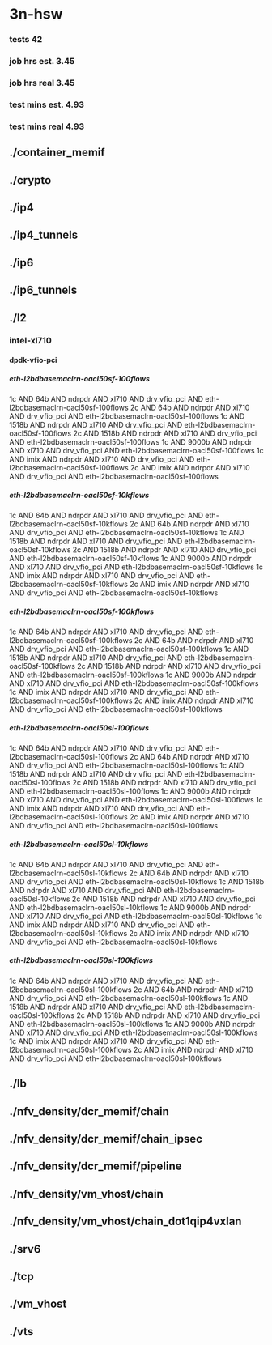 # 3n-hsw
### tests 42
### job hrs est. 3.45
### job hrs real 3.45
### test mins est. 4.93
### test mins real 4.93
## ./container_memif
## ./crypto
## ./ip4
## ./ip4_tunnels
## ./ip6
## ./ip6_tunnels
## ./l2
### intel-xl710
#### dpdk-vfio-pci
##### eth-l2bdbasemaclrn-oacl50sf-100flows
1c AND 64b AND ndrpdr AND xl710 AND drv_vfio_pci AND eth-l2bdbasemaclrn-oacl50sf-100flows
2c AND 64b AND ndrpdr AND xl710 AND drv_vfio_pci AND eth-l2bdbasemaclrn-oacl50sf-100flows
1c AND 1518b AND ndrpdr AND xl710 AND drv_vfio_pci AND eth-l2bdbasemaclrn-oacl50sf-100flows
2c AND 1518b AND ndrpdr AND xl710 AND drv_vfio_pci AND eth-l2bdbasemaclrn-oacl50sf-100flows
1c AND 9000b AND ndrpdr AND xl710 AND drv_vfio_pci AND eth-l2bdbasemaclrn-oacl50sf-100flows
1c AND imix AND ndrpdr AND xl710 AND drv_vfio_pci AND eth-l2bdbasemaclrn-oacl50sf-100flows
2c AND imix AND ndrpdr AND xl710 AND drv_vfio_pci AND eth-l2bdbasemaclrn-oacl50sf-100flows
##### eth-l2bdbasemaclrn-oacl50sf-10kflows
1c AND 64b AND ndrpdr AND xl710 AND drv_vfio_pci AND eth-l2bdbasemaclrn-oacl50sf-10kflows
2c AND 64b AND ndrpdr AND xl710 AND drv_vfio_pci AND eth-l2bdbasemaclrn-oacl50sf-10kflows
1c AND 1518b AND ndrpdr AND xl710 AND drv_vfio_pci AND eth-l2bdbasemaclrn-oacl50sf-10kflows
2c AND 1518b AND ndrpdr AND xl710 AND drv_vfio_pci AND eth-l2bdbasemaclrn-oacl50sf-10kflows
1c AND 9000b AND ndrpdr AND xl710 AND drv_vfio_pci AND eth-l2bdbasemaclrn-oacl50sf-10kflows
1c AND imix AND ndrpdr AND xl710 AND drv_vfio_pci AND eth-l2bdbasemaclrn-oacl50sf-10kflows
2c AND imix AND ndrpdr AND xl710 AND drv_vfio_pci AND eth-l2bdbasemaclrn-oacl50sf-10kflows
##### eth-l2bdbasemaclrn-oacl50sf-100kflows
1c AND 64b AND ndrpdr AND xl710 AND drv_vfio_pci AND eth-l2bdbasemaclrn-oacl50sf-100kflows
2c AND 64b AND ndrpdr AND xl710 AND drv_vfio_pci AND eth-l2bdbasemaclrn-oacl50sf-100kflows
1c AND 1518b AND ndrpdr AND xl710 AND drv_vfio_pci AND eth-l2bdbasemaclrn-oacl50sf-100kflows
2c AND 1518b AND ndrpdr AND xl710 AND drv_vfio_pci AND eth-l2bdbasemaclrn-oacl50sf-100kflows
1c AND 9000b AND ndrpdr AND xl710 AND drv_vfio_pci AND eth-l2bdbasemaclrn-oacl50sf-100kflows
1c AND imix AND ndrpdr AND xl710 AND drv_vfio_pci AND eth-l2bdbasemaclrn-oacl50sf-100kflows
2c AND imix AND ndrpdr AND xl710 AND drv_vfio_pci AND eth-l2bdbasemaclrn-oacl50sf-100kflows
##### eth-l2bdbasemaclrn-oacl50sl-100flows
1c AND 64b AND ndrpdr AND xl710 AND drv_vfio_pci AND eth-l2bdbasemaclrn-oacl50sl-100flows
2c AND 64b AND ndrpdr AND xl710 AND drv_vfio_pci AND eth-l2bdbasemaclrn-oacl50sl-100flows
1c AND 1518b AND ndrpdr AND xl710 AND drv_vfio_pci AND eth-l2bdbasemaclrn-oacl50sl-100flows
2c AND 1518b AND ndrpdr AND xl710 AND drv_vfio_pci AND eth-l2bdbasemaclrn-oacl50sl-100flows
1c AND 9000b AND ndrpdr AND xl710 AND drv_vfio_pci AND eth-l2bdbasemaclrn-oacl50sl-100flows
1c AND imix AND ndrpdr AND xl710 AND drv_vfio_pci AND eth-l2bdbasemaclrn-oacl50sl-100flows
2c AND imix AND ndrpdr AND xl710 AND drv_vfio_pci AND eth-l2bdbasemaclrn-oacl50sl-100flows
##### eth-l2bdbasemaclrn-oacl50sl-10kflows
1c AND 64b AND ndrpdr AND xl710 AND drv_vfio_pci AND eth-l2bdbasemaclrn-oacl50sl-10kflows
2c AND 64b AND ndrpdr AND xl710 AND drv_vfio_pci AND eth-l2bdbasemaclrn-oacl50sl-10kflows
1c AND 1518b AND ndrpdr AND xl710 AND drv_vfio_pci AND eth-l2bdbasemaclrn-oacl50sl-10kflows
2c AND 1518b AND ndrpdr AND xl710 AND drv_vfio_pci AND eth-l2bdbasemaclrn-oacl50sl-10kflows
1c AND 9000b AND ndrpdr AND xl710 AND drv_vfio_pci AND eth-l2bdbasemaclrn-oacl50sl-10kflows
1c AND imix AND ndrpdr AND xl710 AND drv_vfio_pci AND eth-l2bdbasemaclrn-oacl50sl-10kflows
2c AND imix AND ndrpdr AND xl710 AND drv_vfio_pci AND eth-l2bdbasemaclrn-oacl50sl-10kflows
##### eth-l2bdbasemaclrn-oacl50sl-100kflows
1c AND 64b AND ndrpdr AND xl710 AND drv_vfio_pci AND eth-l2bdbasemaclrn-oacl50sl-100kflows
2c AND 64b AND ndrpdr AND xl710 AND drv_vfio_pci AND eth-l2bdbasemaclrn-oacl50sl-100kflows
1c AND 1518b AND ndrpdr AND xl710 AND drv_vfio_pci AND eth-l2bdbasemaclrn-oacl50sl-100kflows
2c AND 1518b AND ndrpdr AND xl710 AND drv_vfio_pci AND eth-l2bdbasemaclrn-oacl50sl-100kflows
1c AND 9000b AND ndrpdr AND xl710 AND drv_vfio_pci AND eth-l2bdbasemaclrn-oacl50sl-100kflows
1c AND imix AND ndrpdr AND xl710 AND drv_vfio_pci AND eth-l2bdbasemaclrn-oacl50sl-100kflows
2c AND imix AND ndrpdr AND xl710 AND drv_vfio_pci AND eth-l2bdbasemaclrn-oacl50sl-100kflows
## ./lb
## ./nfv_density/dcr_memif/chain
## ./nfv_density/dcr_memif/chain_ipsec
## ./nfv_density/dcr_memif/pipeline
## ./nfv_density/vm_vhost/chain
## ./nfv_density/vm_vhost/chain_dot1qip4vxlan
## ./srv6
## ./tcp
## ./vm_vhost
## ./vts
